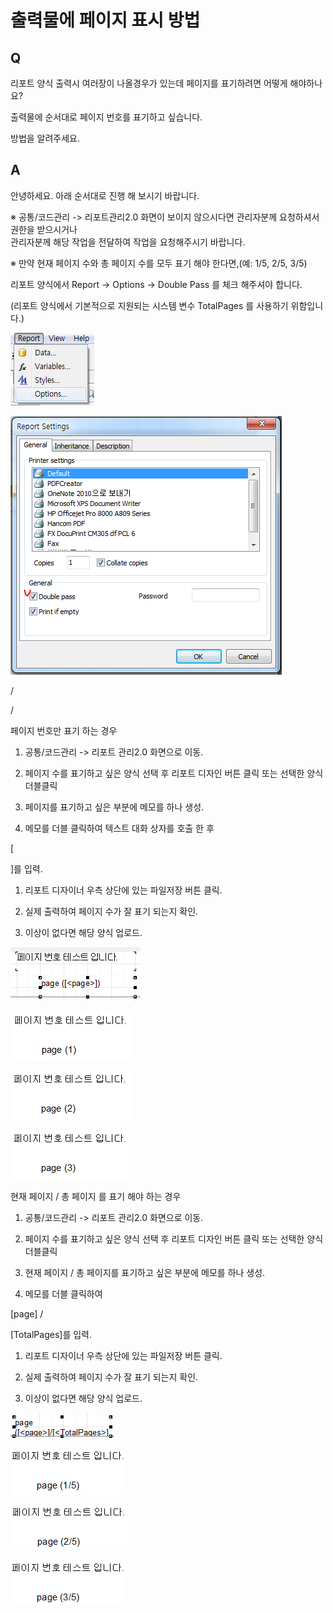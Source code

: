 # 출력물에 페이지 표시 방법

## Q

리포트 양식 출력시 여러장이 나올경우가 있는데 페이지를 표기하려면 어떻게 해야하나요?

출력물에 순서대로 페이지 번호를 표기하고 싶습니다.

방법을 알려주세요.

## A

안녕하세요. 아래 순서대로 진행 해 보시기 바랍니다.

※ 공통/코드관리 -&gt; 리포트관리2.0 화면이 보이지 않으시다면 관리자분께 요청하셔서 권한을 받으시거나  
관리자분께 해당 작업을 전달하여 작업을 요청해주시기 바랍니다.

※ 만약 현재 페이지 수와 총 페이지 수를 모두 표기 해야 한다면,\(예: 1/5, 2/5, 3/5\)

리포트 양식에서 Report -&gt; Options -&gt; Double Pass 를 체크 해주셔야 합니다.

\(리포트 양식에서 기본적으로 지원되는 시스템 변수 TotalPages 를 사용하기 위함입니다.\)

![](../../.gitbook/assets/01report-options.png)

![](../../.gitbook/assets/02double_pass_.png)

/

/

페이지 번호만 표기 하는 경우

1. 공통/코드관리 -&gt; 리포트 관리2.0 화면으로 이동.

1. 페이지 수를 표기하고 싶은 양식 선택 후 리포트 디자인 버튼 클릭 또는 선택한 양식 더블클릭

1. 페이지를 표기하고 싶은 부분에 메모를 하나 생성.

1. 메모를 더블 클릭하여 텍스트 대화 상자를 호출 한 후 

\[

\]를 입력.

1. 리포트 디자이너 우측 상단에 있는 파일저장 버튼 클릭.

1. 실제 출력하여 페이지 수가 잘 표기 되는지 확인.

1. 이상이 없다면 해당 양식 업로드.

![](../../.gitbook/assets/03page.png)

![](../../.gitbook/assets/04-_-1.png)

![](../../.gitbook/assets/05-_-2.png)

![](../../.gitbook/assets/06-_-3.png)

현재 페이지 / 총 페이지 를 표기 해야 하는 경우

1. 공통/코드관리 -&gt; 리포트 관리2.0 화면으로 이동.

1. 페이지 수를 표기하고 싶은 양식 선택 후 리포트 디자인 버튼 클릭 또는 선택한 양식 더블클릭

1. 현재 페이지 / 총 페이지를 표기하고 싶은 부분에 메모를 하나 생성.

1. 메모를 더블 클릭하여 

\[page\] / 

\[TotalPages\]를 입력.

1. 리포트 디자이너 우측 상단에 있는 파일저장 버튼 클릭.

1. 실제 출력하여 페이지 수가 잘 표기 되는지 확인.

1. 이상이 없다면 해당 양식 업로드.

![](../../.gitbook/assets/07totalpages.png)

![](../../.gitbook/assets/08-_-_-1.png)

![](../../.gitbook/assets/09-_-_-2.png)

![](../../.gitbook/assets/10-_-_-3.png)


